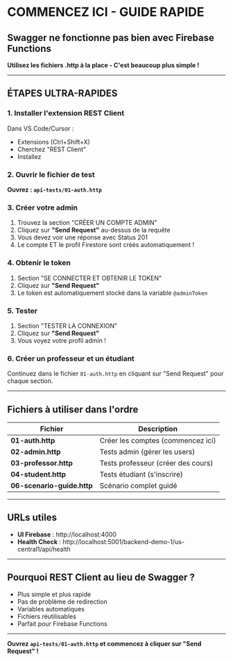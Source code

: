 # COMMENCEZ ICI - GUIDE RAPIDE

## Swagger ne fonctionne pas bien avec Firebase Functions

**Utilisez les fichiers .http à la place - C'est beaucoup plus simple !**

---

## ÉTAPES ULTRA-RAPIDES

### 1. Installer l'extension REST Client

Dans VS Code/Cursor :
- Extensions (Ctrl+Shift+X)
- Cherchez "REST Client"
- Installez

### 2. Ouvrir le fichier de test

**Ouvrez : `api-tests/01-auth.http`**

### 3. Créer votre admin

1. Trouvez la section "CRÉER UN COMPTE ADMIN"
2. Cliquez sur **"Send Request"** au-dessus de la requête
3. Vous devez voir une réponse avec Status 201
4. Le compte ET le profil Firestore sont créés automatiquement !

### 4. Obtenir le token

1. Section "SE CONNECTER ET OBTENIR LE TOKEN"
2. Cliquez sur **"Send Request"**
3. Le token est automatiquement stocké dans la variable `@adminToken`

### 5. Tester

1. Section "TESTER LA CONNEXION"
2. Cliquez sur **"Send Request"**
3. Vous voyez votre profil admin !

### 6. Créer un professeur et un étudiant

Continuez dans le fichier `01-auth.http` en cliquant sur "Send Request" pour chaque section.

---

## Fichiers à utiliser dans l'ordre

| Fichier | Description |
|---------|-------------|
| **01-auth.http** | Créer les comptes (commencez ici) |
| **02-admin.http** | Tests admin (gérer les users) |
| **03-professor.http** | Tests professeur (créer des cours) |
| **04-student.http** | Tests étudiant (s'inscrire) |
| **06-scenario-guide.http** | Scénario complet guidé |

---

## URLs utiles

- **UI Firebase** : http://localhost:4000
- **Health Check** : http://localhost:5001/backend-demo-1/us-central1/api/health

---

## Pourquoi REST Client au lieu de Swagger ?

- Plus simple et plus rapide
- Pas de problème de redirection
- Variables automatiques
- Fichiers réutilisables
- Parfait pour Firebase Functions

---

**Ouvrez `api-tests/01-auth.http` et commencez à cliquer sur "Send Request" !**

